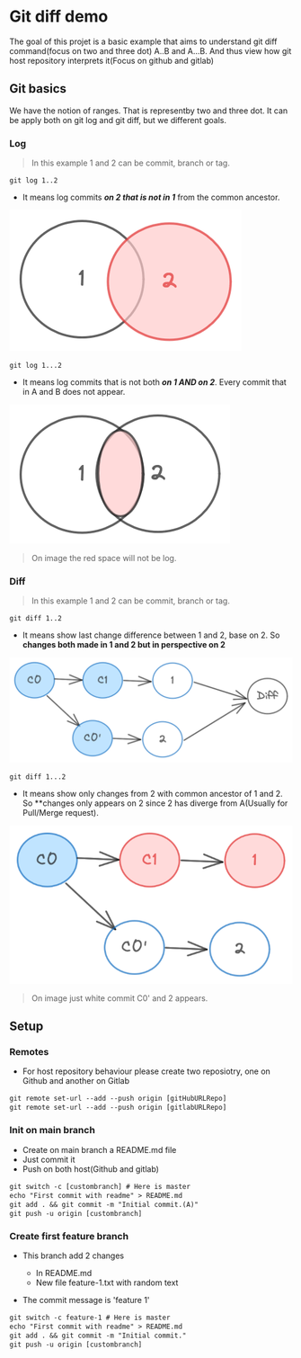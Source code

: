 # Git diff demo

The goal of this projet is a basic example that aims to understand git diff command(focus on two and three dot) A..B and A...B. And thus view how git host repository interprets it(Focus on github and gitlab)


## Git basics

We have the notion of ranges. That is representby two and three dot. It can be apply both on git log and git diff, but we different goals.

### Log

> In this example 1 and 2 can be commit, branch or tag.

```shell
git log 1..2
```

* It means log commits ***on 2 that is not in 1*** from the common ancestor.

![logTwoDot](./1..2.png)


```shell
git log 1...2
```

* It means log commits that is not both ***on 1 AND on 2***. Every commit that in A and B does not appear.

![threeTwoDot](./1...2.png)


> On image the red space will not be log.


### Diff

> In this example 1 and 2 can be commit, branch or tag.

```shell
git diff 1..2
```
* It means show last change difference between 1 and 2, base on 2. So **changes both made in 1 and 2 but in perspective on 2**

![diffTwoDot](./diff(1..2).png)

```shell
git diff 1...2
```

* It means show only changes from 2 with common ancestor of 1 and 2. So **changes only appears on 2 since 2 has diverge from A(Usually for Pull/Merge request).

![diffThreeDot](./diff(1...2).png)


> On image just white commit C0' and 2 appears. 


## Setup 

### Remotes

* For host repository behaviour please create two reposiotry, one on Github and another on Gitlab

```shell
git remote set-url --add --push origin [gitHubURLRepo]
git remote set-url --add --push origin [gitlabURLRepo]
```

### Init on main branch

* Create on main branch a README.md file
* Just commit it 
* Push on both host(Github and gitlab)

```shell
git switch -c [custombranch] # Here is master
echo "First commit with readme" > README.md
git add . && git commit -m "Initial commit.(A)"
git push -u origin [custombranch] 
```

### Create first feature branch

* This branch add 2 changes
    * In README.md
    * New file feature-1.txt with random text

* The commit message is 'feature 1'

```shell
git switch -c feature-1 # Here is master
echo "First commit with readme" > README.md
git add . && git commit -m "Initial commit."
git push -u origin [custombranch] 
```

